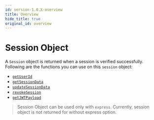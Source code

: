 ```yaml
---
id: version-1.0.X-overview
title: Overview
hide_title: true
original_id: overview
---
```


# Session Object
A `Session` object is returned when a session is verified successfully. Following are the functions you can use on this `session` object:
- [`getUserId`](./get-user-id)
- [`getSessionData`](./get-session-data)
- [`updateSessionData`](./update-session-data)
- [`revokeSession`](./revoke-session)
- [`getJWTPayload`](./get-jwt-payload)

> Session Object can be used only with `express`. Currently, session object is not returned for without express option.